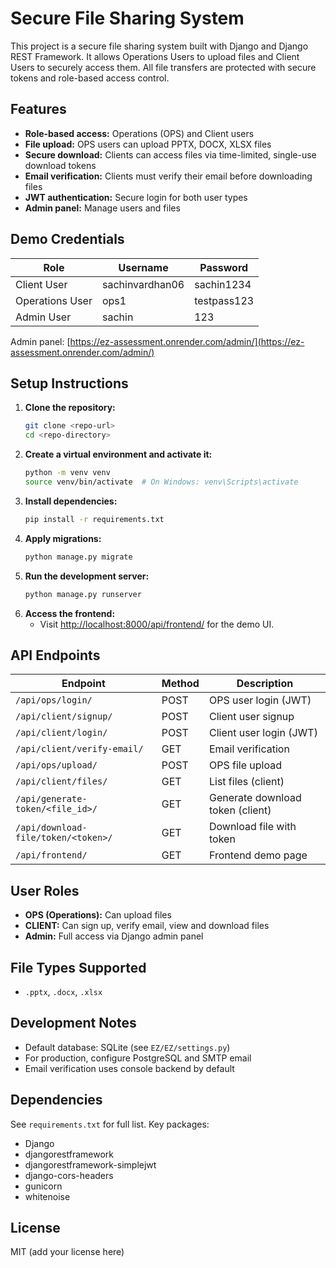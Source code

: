 # Secure File Sharing System

This project is a secure file sharing system built with Django and Django REST Framework. It allows Operations Users to upload files and Client Users to securely access them. All file transfers are protected with secure tokens and role-based access control.

## Features

- **Role-based access:** Operations (OPS) and Client users
- **File upload:** OPS users can upload PPTX, DOCX, XLSX files
- **Secure download:** Clients can access files via time-limited, single-use download tokens
- **Email verification:** Clients must verify their email before downloading files
- **JWT authentication:** Secure login for both user types
- **Admin panel:** Manage users and files

## Demo Credentials

| Role            | Username        | Password    |
| --------------- | --------------- | ----------- |
| Client User     | sachinvardhan06 | sachin1234  |
| Operations User | ops1            | testpass123 |
| Admin User      | sachin          | 123         |

Admin panel: [https://ez-assessment.onrender.com/admin/](https://ez-assessment.onrender.com/admin/)

## Setup Instructions

1. **Clone the repository:**
   ```bash
   git clone <repo-url>
   cd <repo-directory>
   ```
2. **Create a virtual environment and activate it:**
   ```bash
   python -m venv venv
   source venv/bin/activate  # On Windows: venv\Scripts\activate
   ```
3. **Install dependencies:**
   ```bash
   pip install -r requirements.txt
   ```
4. **Apply migrations:**
   ```bash
   python manage.py migrate
   ```
5. **Run the development server:**
   ```bash
   python manage.py runserver
   ```
6. **Access the frontend:**
   - Visit [http://localhost:8000/api/frontend/](https://ez-assessment.onrender.com/api/frontend) for the demo UI.

## API Endpoints

| Endpoint                            | Method | Description                      |
| ----------------------------------- | ------ | -------------------------------- |
| `/api/ops/login/`                   | POST   | OPS user login (JWT)             |
| `/api/client/signup/`               | POST   | Client user signup               |
| `/api/client/login/`                | POST   | Client user login (JWT)          |
| `/api/client/verify-email/`         | GET    | Email verification               |
| `/api/ops/upload/`                  | POST   | OPS file upload                  |
| `/api/client/files/`                | GET    | List files (client)              |
| `/api/generate-token/<file_id>/`    | GET    | Generate download token (client) |
| `/api/download-file/token/<token>/` | GET    | Download file with token         |
| `/api/frontend/`                    | GET    | Frontend demo page               |

## User Roles

- **OPS (Operations):** Can upload files
- **CLIENT:** Can sign up, verify email, view and download files
- **Admin:** Full access via Django admin panel

## File Types Supported

- `.pptx`, `.docx`, `.xlsx`

## Development Notes

- Default database: SQLite (see `EZ/EZ/settings.py`)
- For production, configure PostgreSQL and SMTP email
- Email verification uses console backend by default

## Dependencies

See `requirements.txt` for full list. Key packages:

- Django
- djangorestframework
- djangorestframework-simplejwt
- django-cors-headers
- gunicorn
- whitenoise

## License

MIT (add your license here)
